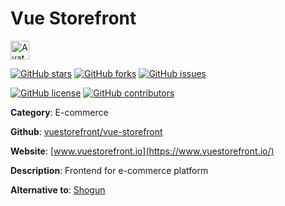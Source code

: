 
# Vue Storefront 

<a href="https://www.vuestorefront.io/"><img src="https://icons.duckduckgo.com/ip3/www.vuestorefront.io.ico" alt="Avatar" width="30" height="30" /></a>

[![GitHub stars](https://img.shields.io/github/stars/vuestorefront/vue-storefront.svg?style=social&label=Star&maxAge=2592000)](https://GitHub.com/vuestorefront/vue-storefront/stargazers/) [![GitHub forks](https://img.shields.io/github/forks/vuestorefront/vue-storefront.svg?style=social&label=Fork&maxAge=2592000)](https://GitHub.com/vuestorefront/vue-storefront/network/) [![GitHub issues](https://img.shields.io/github/issues/vuestorefront/vue-storefront.svg)](https://GitHub.com/Nvuestorefront/vue-storefront/issues/)

[![GitHub license](https://img.shields.io/github/license/vuestorefront/vue-storefront.svg)](https://github.com/vuestorefront/vue-storefront/blob/master/LICENSE) [![GitHub contributors](https://img.shields.io/github/contributors/vuestorefront/vue-storefront.svg)](https://GitHub.com/vuestorefront/vue-storefront/graphs/contributors/) 

**Category**: E-commerce

**Github**: [vuestorefront/vue-storefront](https://github.com/vuestorefront/vue-storefront)

**Website**: [www.vuestorefront.io](https://www.vuestorefront.io/)

**Description**:
Frontend for e-commerce platform

**Alternative to**: [Shogun](https://getshogun.com/)
